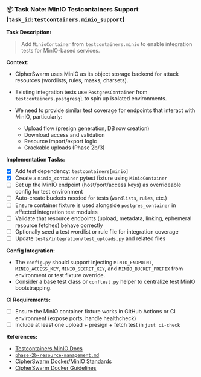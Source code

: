 ### 📦 Task Note: MinIO Testcontainers Support (`task_id:testcontainers.minio_support`)

**Task Description:**

> Add `MinioContainer` from `testcontainers.minio` to enable integration tests for MinIO-based services.

**Context:**

- CipherSwarm uses MinIO as its object storage backend for attack resources (wordlists, rules, masks, charsets).

- Existing integration tests use `PostgresContainer` from `testcontainers.postgresql` to spin up isolated environments.

- We need to provide similar test coverage for endpoints that interact with MinIO, particularly:

    - Upload flow (presign generation, DB row creation)
    - Download access and validation
    - Resource import/export logic
    - Crackable uploads (Phase 2b/3)

**Implementation Tasks:**

- [x] Add test dependency: `testcontainers[minio]`
- [x] Create a `minio_container` pytest fixture using `MinioContainer`
- [ ] Set up the MinIO endpoint (host/port/access keys) as overrideable config for test environment
- [ ] Auto-create buckets needed for tests (`wordlists`, `rules`, etc.)
- [ ] Ensure container fixture is used alongside `postgres_container` in affected integration test modules
- [ ] Validate that resource endpoints (upload, metadata, linking, ephemeral resource fetches) behave correctly
- [ ] Optionally seed a test wordlist or rule file for integration coverage
- [ ] Update `tests/integration/test_uploads.py` and related files

**Config Integration:**

- The `config.py` should support injecting `MINIO_ENDPOINT`, `MINIO_ACCESS_KEY`, `MINIO_SECRET_KEY`, and `MINIO_BUCKET_PREFIX` from environment or test fixture override.
- Consider a base test class or `conftest.py` helper to centralize test MinIO bootstrapping.

**CI Requirements:**

- [ ] Ensure the MinIO container fixture works in GitHub Actions or CI environment (expose ports, handle healthcheck)
- [ ] Include at least one upload + presign + fetch test in `just ci-check`

**References:**

- [Testcontainers MinIO Docs](https://testcontainers-python.readthedocs.io/en/latest/modules/minio/README.html)
- [`phase-2b-resource-management.md`](../phase-2b-resource-management.md)
- [CipherSwarm Docker/MinIO Standards](.cursor/rules/architecture/core-concepts.mdc)
- [CipherSwarm Docker Guidelines](.cursor/rules/architecture/docker-guidelines.mdc)
